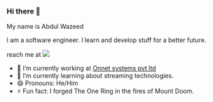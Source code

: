 ### Hi there 👋

My name is Abdul Wazeed

<!--
**Hakai-Shin/Hakai-Shin** is a ✨ _special_ ✨ repository because its `README.md` (this file) appears on your GitHub profile.
Here are some ideas to get you started:
- 🤔 I’m looking for help with ...
- 👯 I’m looking to collaborate on ...
- 💬 Ask me about ...
-->


I am a software engineer.
I learn and develop stuff for a better future.

reach me at [<img src="https://img.shields.io/badge/LinkedIn-0077B5?style=for-the-badge&logo=linkedin&logoColor=white" />](https://www.linkedin.com/in/abdulwazeed/)

- 🔭 I’m currently working at [Onnet systems pvt ltd](https://onnetsystems.net/)
- 🌱 I’m currently learning about streaming technologies.
- 😄 Pronouns: He/Him
- ⚡ Fun fact: I forged The One Ring in the fires of Mount Doom.
